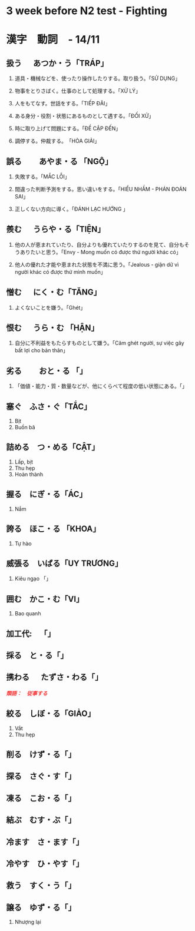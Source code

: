 # 3 week before N2 test - Fighting #
# 漢字　動詞　- 14/11 #
## <span class='kanji-title'>  扱う &emsp; あつか・う「TRÁP」 ##

1. <span class='kanji-mean'>道具・機械などを、使ったり操作したりする。取り扱う。「SỬ DỤNG」
2. <span class='kanji-mean'>物事をとりさばく。仕事のとして処理する。「XỬ LÝ」
3. <span class='kanji-mean'>人をもてなす。世話をする。「TIẾP ĐÃI」
4. <span class='kanji-mean'> ある身分・役割・状態にあるものとして遇する。「ĐỐI XỬ」
5. <span class='kanji-mean'> 時に取り上げて問題にする。「ĐỀ CẬP ĐẾN」


6. <span class='kanji-mean'> 調停する。仲裁する。　「HÒA GIẢI」

## <span class='kanji-title'> 誤る &emsp;　あやま・る 「NGỘ」 
1. <span class='kanji-mean'> 失敗する。「MẮC LỖI」

2. <span class='kanji-mean'> 間違った判断予測をする。思い違いをする。「HIỂU NHẦM - PHÁN ĐOÁN SAI」

3. <span class='kanji-mean'> 正しくない方向に導く。「ĐÁNH LẠC HƯỚNG 」

## <span class='kanji-title'> 羨む &emsp; うらや・る「TIỆN」

1. <span class='kanji-mean'> 他の人が恵まれていたり、自分よりも優れていたりするのを見て、自分もそうありたいと思う。「Envy - Mong muốn có được thứ người khác có」

2. <span class='kanji-mean'> 他人の優れた才能や恵まれた状態を不満に思う。「Jealous - giận dữ vì người khác có được thứ mình muốn」

## <span class='kanji-title'> 憎む &emsp; にく・む「TĂNG」

1. <span class='kanji-mean'> よくないことを嫌う。「Ghét」

## <span class='kanji-title'> 恨む &emsp; うら・む 「HẬN」

1. <span class='kanji-mean'> 自分に不利益をもたらすものとして嫌う。「Căm ghét người, sự việc gây bất lợi cho bản thân」

## <span class='kanji-title'> 劣る &emsp;　おと・る 「」

1. <span class='kanji-mean'> 「価値・能力・質・数量などが、他にくらべて程度の低い状態にある。「」

## <span class='kanji-title'> 塞ぐ&emsp;ふさ・ぐ「TẮC」
1. <span class='kanji-mean'> Bịt 
1. <span class='kanji-mean'> Buồn bã

## <span class='kanji-title'> 詰める&emsp;つ・める「CẬT」
1. <span class='kanji-mean'> Lấp, bịt 
1. <span class='kanji-mean'> Thu hẹp 
1. <span class='kanji-mean'> Hoàn thành 

## <span class='kanji-title'> 握る&emsp;にぎ・る「ÁC」
1. <span class='kanji-mean'> Nắm

## <span class='kanji-title'> 誇る&emsp;ほこ・る 「KHOA」
1. <span class='kanji-mean'> Tự hào

## <span class='kanji-title'>威張る&emsp;いばる「UY TRƯƠNG」
1. <span class='kanji-mean'> Kiêu ngạo 「」

## <span class='kanji-title'>囲む&emsp;かこ・む「VI」
1. <span class='kanji-mean'> Bao quanh

## <span class='kanji-title'>加工代:&emsp;「」

## <span class='kanji-title'>採る&emsp;と・る「」
## <span class='kanji-title'> 携わる &emsp; たずさ・わる「」
##### <span style='color:red; opacity:0.8'> 類語：　従事する

## <span class='kanji-title'>絞る&emsp;しぼ・る「GIẢO」
1. <span class='kanji-mean'> Vắt
1. <span class='kanji-mean'> Thu hẹp

## <span class='kanji-title'>削る&emsp;けず・る「」

## <span class='kanji-title'>探る&emsp;さぐ・す「」

## <span class='kanji-title'>凍る&emsp;こお・る「」

## <span class='kanji-title'> 結ぶ&emsp;むす・ぶ「」

## <span class='kanji-title'>冷ます&emsp;さ・ます「」

## <span class='kanji-title'>冷やす&emsp;ひ・やす「」

## <span class='kanji-title'>救う&emsp;すく・う「」

## <span class='kanji-title'>譲る&emsp;ゆず・る「」
1. <span class='kanji-mean'>Nhượng lại







